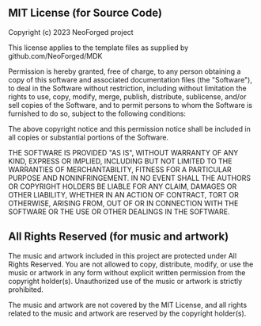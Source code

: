 ## MIT License (for Source Code)

Copyright (c) 2023 NeoForged project

This license applies to the template files as supplied by github.com/NeoForged/MDK

Permission is hereby granted, free of charge, to any person obtaining a copy
of this software and associated documentation files (the "Software"), to deal
in the Software without restriction, including without limitation the rights
to use, copy, modify, merge, publish, distribute, sublicense, and/or sell
copies of the Software, and to permit persons to whom the Software is
furnished to do so, subject to the following conditions:

The above copyright notice and this permission notice shall be included in all
copies or substantial portions of the Software.

THE SOFTWARE IS PROVIDED "AS IS", WITHOUT WARRANTY OF ANY KIND, EXPRESS OR
IMPLIED, INCLUDING BUT NOT LIMITED TO THE WARRANTIES OF MERCHANTABILITY,
FITNESS FOR A PARTICULAR PURPOSE AND NONINFRINGEMENT. IN NO EVENT SHALL THE
AUTHORS OR COPYRIGHT HOLDERS BE LIABLE FOR ANY CLAIM, DAMAGES OR OTHER
LIABILITY, WHETHER IN AN ACTION OF CONTRACT, TORT OR OTHERWISE, ARISING FROM,
OUT OF OR IN CONNECTION WITH THE SOFTWARE OR THE USE OR OTHER DEALINGS IN THE
SOFTWARE.

## All Rights Reserved (for music and artwork)
The music and artwork included in this project are protected under All Rights
Reserved. You are not allowed to copy, distribute, modify, or use the music
or artwork in any form without explicit written permission from the copyright
holder(s). Unauthorized use of the music or artwork is strictly prohibited.

The music and artwork are not covered by the MIT License, and all rights
related to the music and artwork are reserved by the copyright holder(s).